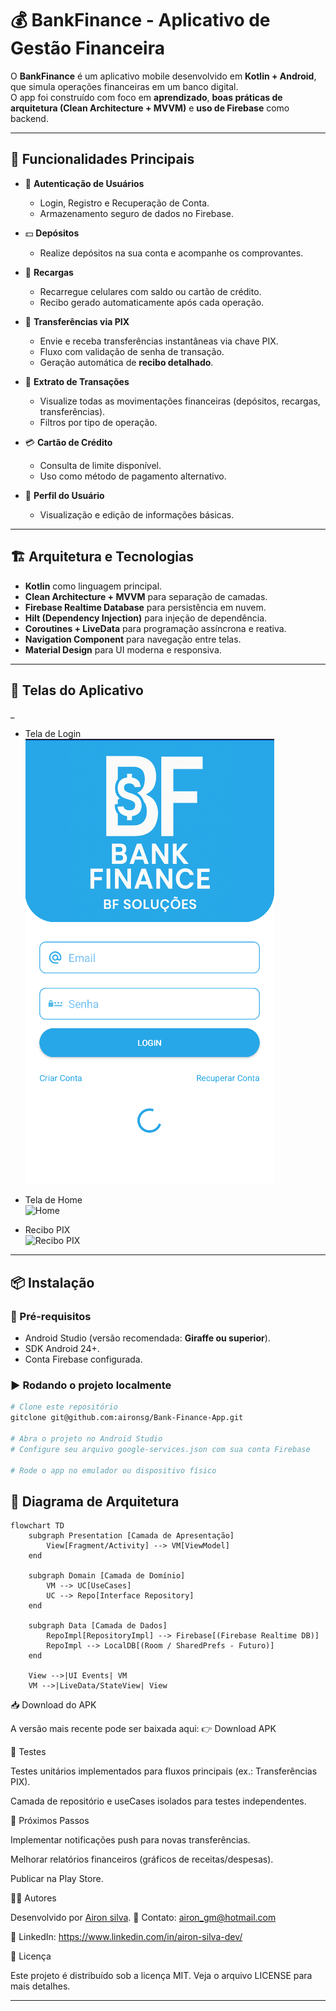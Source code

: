 ﻿# 💰 BankFinance - Aplicativo de Gestão Financeira

O **BankFinance** é um aplicativo mobile desenvolvido em **Kotlin + Android**, que simula operações financeiras em um banco digital.  
O app foi construído com foco em **aprendizado**, **boas práticas de arquitetura (Clean Architecture + MVVM)** e **uso de Firebase** como backend.

---

## 🚀 Funcionalidades Principais

- 📲 **Autenticação de Usuários**
    - Login, Registro e Recuperação de Conta.
    - Armazenamento seguro de dados no Firebase.

- 💵 **Depósitos**
    - Realize depósitos na sua conta e acompanhe os comprovantes.

- 📱 **Recargas**
    - Recarregue celulares com saldo ou cartão de crédito.
    - Recibo gerado automaticamente após cada operação.

- 🔄 **Transferências via PIX**
    - Envie e receba transferências instantâneas via chave PIX.
    - Fluxo com validação de senha de transação.
    - Geração automática de **recibo detalhado**.

- 🧾 **Extrato de Transações**
    - Visualize todas as movimentações financeiras (depósitos, recargas, transferências).
    - Filtros por tipo de operação.

- 💳 **Cartão de Crédito**
    - Consulta de limite disponível.
    - Uso como método de pagamento alternativo.

- 👤 **Perfil do Usuário**
    - Visualização e edição de informações básicas.

---

## 🏗️ Arquitetura e Tecnologias

- **Kotlin** como linguagem principal.
- **Clean Architecture + MVVM** para separação de camadas.
- **Firebase Realtime Database** para persistência em nuvem.
- **Hilt (Dependency Injection)** para injeção de dependência.
- **Coroutines + LiveData** para programação assíncrona e reativa.
- **Navigation Component** para navegação entre telas.
- **Material Design** para UI moderna e responsiva.

---

## 📸 Telas do Aplicativo
_

- Tela de Login  
  ![Login](docs/images/login.png)

- Tela de Home  
  ![Home](docs/images/home.png)

- Recibo PIX  
  ![Recibo PIX](docs/images/receipt_pix.png)

---

## 📦 Instalação

### 🔧 Pré-requisitos
- Android Studio (versão recomendada: **Giraffe ou superior**).
- SDK Android 24+.
- Conta Firebase configurada.

### ▶️ Rodando o projeto localmente

```bash
# Clone este repositório
gitclone git@github.com:aironsg/Bank-Finance-App.git

# Abra o projeto no Android Studio
# Configure seu arquivo google-services.json com sua conta Firebase

# Rode o app no emulador ou dispositivo físico
```


## 📐 Diagrama de Arquitetura

```mermaid
flowchart TD
    subgraph Presentation [Camada de Apresentação]
        View[Fragment/Activity] --> VM[ViewModel]
    end

    subgraph Domain [Camada de Domínio]
        VM --> UC[UseCases]
        UC --> Repo[Interface Repository]
    end

    subgraph Data [Camada de Dados]
        RepoImpl[RepositoryImpl] --> Firebase[(Firebase Realtime DB)]
        RepoImpl --> LocalDB[(Room / SharedPrefs - Futuro)]
    end

    View -->|UI Events| VM
    VM -->|LiveData/StateView| View
```
📥 Download do APK

A versão mais recente pode ser baixada aqui:
👉 Download APK

🧪 Testes

Testes unitários implementados para fluxos principais (ex.: Transferências PIX).

Camada de repositório e useCases isolados para testes independentes.

📖 Próximos Passos

Implementar notificações push para novas transferências.

Melhorar relatórios financeiros (gráficos de receitas/despesas).

Publicar na Play Store.

👨‍💻 Autores

Desenvolvido por [Airon silva](https://www.linkedin.com/in/airon-silva-dev/).
📧 Contato: airon_gm@hotmail.com

🔗 LinkedIn: https://www.linkedin.com/in/airon-silva-dev/

📜 Licença

Este projeto é distribuído sob a licença MIT. Veja o arquivo LICENSE
para mais detalhes.


---


